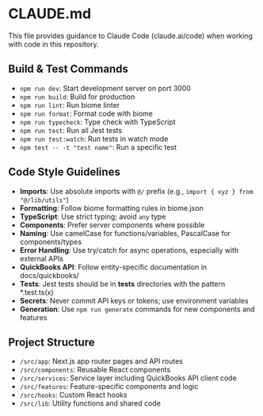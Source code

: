 # CLAUDE.md

This file provides guidance to Claude Code (claude.ai/code) when working with code in this repository.

## Build & Test Commands
- `npm run dev`: Start development server on port 3000
- `npm run build`: Build for production
- `npm run lint`: Run biome linter
- `npm run format`: Format code with biome
- `npm run typecheck`: Type check with TypeScript
- `npm run test`: Run all Jest tests
- `npm run test:watch`: Run tests in watch mode
- `npm test -- -t "test name"`: Run a specific test

## Code Style Guidelines
- **Imports**: Use absolute imports with `@/` prefix (e.g., `import { xyz } from "@/lib/utils"`)
- **Formatting**: Follow biome formatting rules in biome.json
- **TypeScript**: Use strict typing; avoid `any` type
- **Components**: Prefer server components where possible
- **Naming**: Use camelCase for functions/variables, PascalCase for components/types
- **Error Handling**: Use try/catch for async operations, especially with external APIs
- **QuickBooks API**: Follow entity-specific documentation in docs/quickbooks/
- **Tests**: Jest tests should be in __tests__ directories with the pattern *.test.ts(x)
- **Secrets**: Never commit API keys or tokens; use environment variables
- **Generation**: Use `npm run generate` commands for new components and features

## Project Structure
- `/src/app`: Next.js app router pages and API routes
- `/src/components`: Reusable React components
- `/src/services`: Service layer including QuickBooks API client code
- `/src/features`: Feature-specific components and logic
- `/src/hooks`: Custom React hooks
- `/src/lib`: Utility functions and shared code